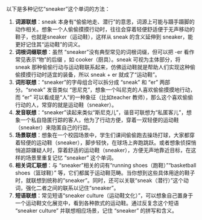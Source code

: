 以下是多种记忆“sneaker”这个单词的方法：
1. **词源联想**：sneak 本身有“偷偷地走、潜行”的意思，词源上可能与蹑手蹑脚的动作相关。想象一个人偷偷摸摸行动时，往往会穿着轻便舒适便于无声移动的鞋子，也就是sneaker（运动鞋），这样从 sneak 的含义延伸到 sneaker，能更好记住其“运动鞋”的词义。 
2. **词根词缀联想**：虽然 “sneaker”没有典型常见的词根词缀，但可以把 -er 看作常见表示“物”的后缀 ，如 cooker（厨具）。sneak 可视为主体部分，将 sneak 那种偷偷行动与运动鞋联系起来，仿佛运动鞋就是帮助人们实现这种偷偷摸摸行动时适宜的装备，所以 sneak + er 就成了“运动鞋”。 
3. **词形联想**：“sneaker”的字母组合可以拆分成 “sneak” 和 “er” 两部分。“sneak” 发音类似 “思尼克”，想象一个叫尼克的人喜欢偷偷摸摸地行动，而 “er” 可以看成是“人”的一种象征（比如teacher 教师），那么这个喜欢偷偷行动的人，常穿的就是运动鞋（sneaker）。 
4. **发音联想**：“sneaker”读起来类似“斯尼克儿”，谐音可联想为“私匿客儿”，想象一个私自隐匿行踪的客人，他为了行动方便，穿着一双轻便的运动鞋（sneaker）来隐匿自己的行踪。 
5. **场景联想**：想象在一个校园场景中，学生们课间偷偷跑去操场打球，大家都穿着轻便的运动鞋（sneaker），脚步轻快，在球场上奔跑跳跃。或者想象侦探悄悄追踪嫌疑人时，穿着舒适的运动鞋（sneaker），方便无声地靠近目标，在这样的场景里重复记忆 “sneaker” 这个单词。 
6. **相关词汇联想**：与 “sneaker”相关的词有“running shoes（跑鞋）”“basketball shoes（篮球鞋）” 等，它们都属于运动鞋范畴。当你想到这些具体用途的鞋子时，就联想到统称的“sneaker”。同时，还可以关联“sneak（潜行）”这个动词，强化二者之间的联系以记住“sneaker”。 
7. **短语联想**：常见短语“sneaker culture（运动鞋文化）”，可以想象自己置身于一个运动鞋文化展览中，看到各种款式的运动鞋。通过反复念这个短语 “sneaker culture” 并联想相应场景，记住 “sneaker” 的拼写和含义。 